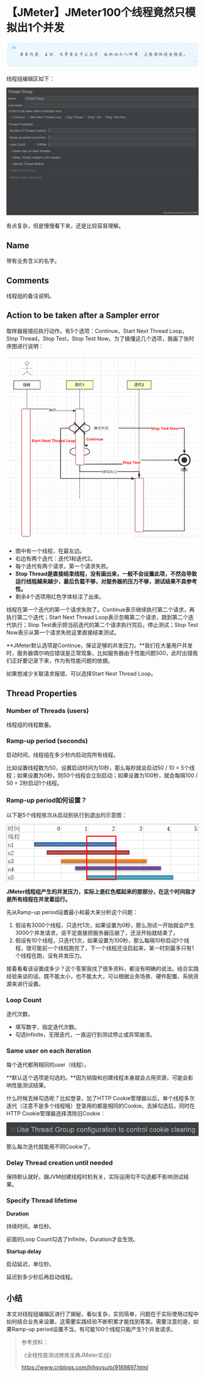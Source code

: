 # 【JMeter】JMeter100个线程竟然只模拟出1个并发
![](../wanggang.png)

线程组编辑区如下：

![](000006-【JMeter】JMeter100个线程竟然只模拟出1个并发/20201110113440953.png)

有点复杂，但是慢慢看下来，还是比较容易理解。


## Name

带有业务含义的名字。

## Comments

线程组的备注说明。

## Action to be taken after a Sampler error

取样器报错后执行动作。有5个选项：Continue，Start Next Thread Loop，Stop Thread，Stop Test，Stop Test Now。为了搞懂这几个选项，我画了张时序图进行说明：

![](000006-【JMeter】JMeter100个线程竟然只模拟出1个并发/20201110113504440.png)

- 图中有一个线程，在最左边。
- 右边有两个迭代：迭代1和迭代2。
- 每个迭代有两个请求，第一个请求失败。
- **Stop Thread是直接结束线程，没有画出来，一般不会设置此项，不然会导致运行线程越来越少，最后负载不够，对服务器的压力不够，测试结果不具参考性。**
- 剩余4个选项用红色字体标注了出来。

线程在第一个迭代的第一个请求失败了。Continue表示继续执行第二个请求，再执行第二个迭代；Start Next Thread Loop表示忽略第二个请求，跳到第二个迭代执行；Stop Test表示把当前迭代的第二个请求执行完后，停止测试；Stop Test Now表示从第一个请求失败这里直接结束测试。

**JMeter默认选项是Continue，保证足够的并发压力。**我们在大量用户并发时，服务器偶尔响应错误是正常现象，比如服务器由于性能问题500，此时出错我们正好要记录下来，作为有性能问题的依据。

如果想减少关联请求报错，可以选择Start Next Thread Loop。

## Thread Properties

### Number of Threads (users)

线程组的线程数量。

### Ramp-up period (seconds)

启动时间，线程组在多少秒内启动完所有线程。

比如设置线程数为50，设置启动时间为10秒，那么每秒就会启动50 / 10 = 5个线程；如果设置为0秒，则50个线程会立刻启动；如果设置为100秒，就会每隔100 / 50 = 2秒启动1个线程。

### **Ramp-up period如何设置？**

以下是5个线程依次从启动到执行到退出的示意图：

![](000006-【JMeter】JMeter100个线程竟然只模拟出1个并发/20201110113455823.png)

**JMeter线程组产生的并发压力，实际上是红色框起来的那部分，在这个时间段才是所有线程在并发着运行。**

先从Ramp-up period设置最小和最大来分析这个问题：

1. 假设有3000个线程，只迭代1次，如果设置为0秒，那么测试一开始就会产生3000个并发请求，说不定直接把服务器压崩了，还没开始就结束了。
2. 假设有10个线程，只迭代1次，如果设置为100秒，那么每隔10秒启动1个线程，很可能前一个线程跑完了，下一个线程还没启起来，某一时刻最多只有1个线程在跑，没有并发压力。

接着看看该设置成多少？这个答案我找了很多资料，都没有明确的说法。结合实践经验来谈的话，既不能太小，也不能太大，可以根据业务场景、硬件配置、系统资源来进行设置。

### Loop Count

迭代次数。

- 填写数字，指定迭代次数。
- 勾选Infinite，无限迭代，一直运行到测试停止或异常崩溃。

### Same user on each iteration

每个迭代都用相同的user（线程）。

**默认这个选项是勾选的。**因为销毁和创建线程本身就会占用资源，可能会影响性能测试结果。

什么时候去掉勾选呢？比如登录，加了HTTP Cookie管理器以后，单个线程多次迭代（注意不是多个线程哦）登录用的都是相同的Cookie。去掉勾选后，同时在HTTP Cookie管理器选择清除旧Cookie：

![](000006-【JMeter】JMeter100个线程竟然只模拟出1个并发/20201110113512758.png)

那么每次迭代就能用不同Cookie了。

### Delay Thread creation until needed

保持默认就好。跟JVM创建线程时机有关，实际运用勾不勾选都不影响测试结果。

### Specify Thread lifetime

**Duration**

持续时间，单位秒。

前面的Loop Count勾选了Infinite，Duration才会生效。

**Startup delay**

启动延迟，单位秒。

延迟到多少秒后再启动线程。

## 小结

本文对线程组编辑区进行了揭秘，看似复杂，实则简单，问题在于实际使用过程中如何结合业务来设置，这需要实践经验不断积累才能找到答案。需要注意的是，如果Ramp-up period设置不当，有可能100个线程只能产生1个并发请求。

> 参考资料：
>
> 《全栈性能测试修炼宝典JMeter实战》
>
> https://www.cnblogs.com/hjhsysu/p/9189897.html